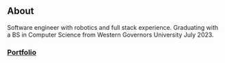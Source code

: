 ## About

Software engineer with robotics and full stack experience. Graduating with a BS in Computer Science from Western Governors University July 2023. 

### [Portfolio](portfolio.md)
